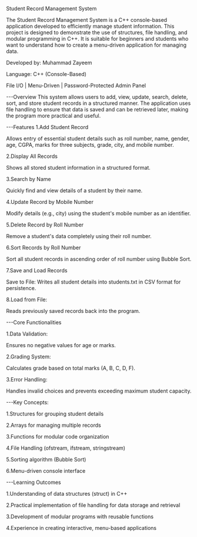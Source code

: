 Student Record Management System

The Student Record Management System is a C++ console-based application developed to efficiently manage student information. This project is designed to demonstrate the use of structures, file handling, and modular programming in C++. It is suitable for beginners and students who want to understand how to create a menu-driven application for managing data.

Developed by: Muhammad Zayeem

Language: C++ (Console-Based)

File I/O | Menu-Driven | Password-Protected Admin Panel


---Overview
This system allows users to add, view, update, search, delete, sort, and store student records in a structured manner. The application uses file handling to ensure that data is saved and can be retrieved later, making the program more practical and useful.

---Features
1.Add Student Record
  
  Allows entry of essential student details such as roll number, name, gender, age, CGPA, marks for three subjects, grade, city, and mobile number.

2.Display All Records

  Shows all stored student information in a structured format.

3.Search by Name
  
  Quickly find and view details of a student by their name.

4.Update Record by Mobile Number
  
  Modify details (e.g., city) using the student's mobile number as an identifier.

5.Delete Record by Roll Number
  
  Remove a student's data completely using their roll number.

6.Sort Records by Roll Number
  
  Sort all student records in ascending order of roll number using Bubble Sort.

7.Save and Load Records

  Save to File: Writes all student details into students.txt in CSV format for persistence.

8.Load from File: 

  Reads previously saved records back into the program.

---Core Functionalities

1.Data Validation:
  
  Ensures no negative values for age or marks.

2.Grading System:
  
  Calculates grade based on total marks (A, B, C, D, F).

3.Error Handling:
  
  Handles invalid choices and prevents exceeding maximum student capacity.

---Key Concepts:

1.Structures for grouping student details

2.Arrays for managing multiple records

3.Functions for modular code organization

4.File Handling (ofstream, ifstream, stringstream)

5.Sorting algorithm (Bubble Sort)

6.Menu-driven console interface

---Learning Outcomes

1.Understanding of data structures (struct) in C++

2.Practical implementation of file handling for data storage and retrieval

3.Development of modular programs with reusable functions

4.Experience in creating interactive, menu-based applications


